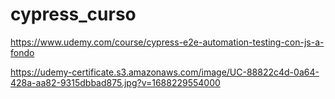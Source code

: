 # cypress_curso

https://www.udemy.com/course/cypress-e2e-automation-testing-con-js-a-fondo

https://udemy-certificate.s3.amazonaws.com/image/UC-88822c4d-0a64-428a-aa82-9315dbbad875.jpg?v=1688229554000
